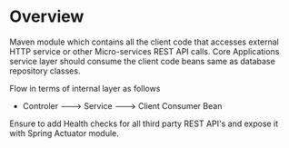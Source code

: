 # Overview

Maven module which contains all the client code that accesses external HTTP service or other Micro-services REST API calls. Core Applications service layer should consume the client code beans same as database repository classes.

Flow in terms of internal layer as follows
- Controler ---> Service ---> Client Consumer Bean

Ensure to add Health checks for all third party REST API's and expose it with Spring Actuator module.
